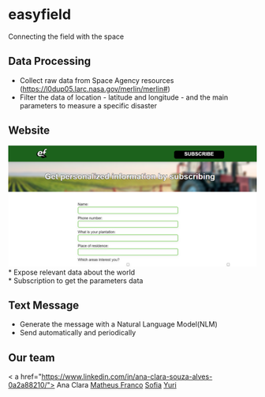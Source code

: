 # easyfield 
Connecting the field with the space
## Data Processing
* Collect raw data from Space Agency resources (https://l0dup05.larc.nasa.gov/merlin/merlin#)<br>
* Filter the data of location - latitude and longitude - and the main parameters to measure a specific disaster
## Website
<img src="https://github.com/anacsalves/easyfield/blob/main/img/oursite.png"  />
* Expose relevant data about the world<br>
* Subscription to get the parameters data <br>

## Text Message
* Generate the message with a Natural Language Model(NLM) <br>
* Send automatically and periodically

## Our team
< a href="https://www.linkedin.com/in/ana-clara-souza-alves-0a2a88210/"> Ana  Clara</a>
<a href="https://www.linkedin.com/in/matheus-franco-7957b9243/">Matheus Franco</a>
<a href="https://www.linkedin.com/in/sofia-cerqueira-35a2291ba/">Sofia</a>
<a href="https://www.linkedin.com/in/yuri-xavier-25795b199/">Yuri</a>





